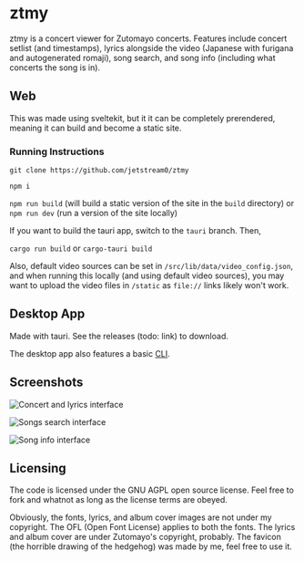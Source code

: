 # ztmy

ztmy is a concert viewer for Zutomayo concerts. Features include concert setlist (and timestamps), lyrics alongside the video (Japanese with furigana and autogenerated romaji), song search, and song info (including what concerts the song is in).

## Web

This was made using sveltekit, but it it can be completely prerendered, meaning it can build and become a static site.

### Running Instructions

`git clone https://github.com/jetstream0/ztmy`

`npm i`

`npm run build` (will build a static version of the site in the `build` directory) or `npm run dev` (run a version of the site locally)

If you want to build the tauri app, switch to the `tauri` branch. Then,

`cargo run build` or `cargo-tauri build`

Also, default video sources can be set in `/src/lib/data/video_config.json`, and when running this locally (and using default video sources), you may want to upload the video files in `/static` as `file://` links likely won't work.

## Desktop App

Made with tauri. See the releases (todo: link) to download.

The desktop app also features a basic [CLI](/docs/CLI.md).

## Screenshots

![Concert and lyrics interface](/docs/images/ztmy-1.png)

![Songs search interface](/docs/images/ztmy-2.png)

![Song info interface](/docs/images/ztmy-3.png)

## Licensing

The code is licensed under the GNU AGPL open source license. Feel free to fork and whatnot as long as the license terms are obeyed.

Obviously, the fonts, lyrics, and album cover images are not under my copyright. The OFL (Open Font License) applies to both the fonts. The lyrics and album cover are under Zutomayo's copyright, probably. The favicon (the horrible drawing of the hedgehog) was made by me, feel free to use it.
